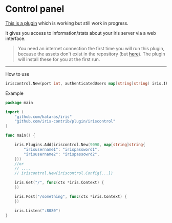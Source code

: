 # Control panel

[This is a plugin](https://github.com/iris-contrib/plugin/tree/master/iriscontrol) which is working but still work in progress.

It gives you access to information/stats about your iris server via a web interface.
> You need an internet connection the first time you will run this plugin, because the assets don't exist in the repository (but [here](https://github.com/iris-contrib/iris-control-assets)). The plugin will install these for you at the first run.

-----

How to use
```go
iriscontrol.New(port int, authenticatedUsers map[string]string) iris.IPlugin
```

Example

```go
package main

import (
    "github.com/kataras/iris"
    "github.com/iris-contrib/plugin/iriscontrol"
)

func main() {

    iris.Plugins.Add(iriscontrol.New(9090, map[string]string{
        "irisusername1": "irispassword1",
        "irisusername2": "irispassowrd2",
    }))
    //or
    // ....
    // iriscontrol.New(iriscontrol.Config{...})

    iris.Get("/", func(ctx *iris.Context) {
    })

    iris.Post("/something", func(ctx *iris.Context) {
    })

    iris.Listen(":8080")
}

```
